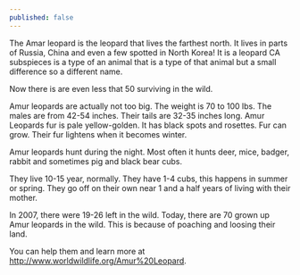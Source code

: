 ```yaml
---
published: false
---
```

The Amar leopard is the leopard that lives  the farthest north.  It lives in parts of Russia, China  and even a few spotted in North Korea!  It is a leopard CA subspieces is a type of an animal that is a type of that animal but a small difference so a different name.

Now there is are even less that 50 surviving in the wild.

Amur leopards are actually not too big.  The weight is 70 to 100 lbs. The males are from 42-54 inches.  Their tails are 32-35 inches long.  Amur Leopards fur is pale yellow-golden. It has black spots and rosettes.  Fur can grow.  Their fur lightens when it becomes winter.

Amur leopards hunt during the night.  Most often  it hunts deer, mice, badger, rabbit and sometimes pig and black bear cubs.

They live 10-15 year, normally.  They have 1-4 cubs, this happens in summer or spring.  They go off on their own near 1 and a half years of living with their mother.

In 2007, there were 19-26 left in the wild.  Today, there are 70 grown up Amur leopards in the wild.  This is because of poaching and loosing their land.

You can help them and learn more at http://www.worldwildlife.org/Amur%20Leopard.

